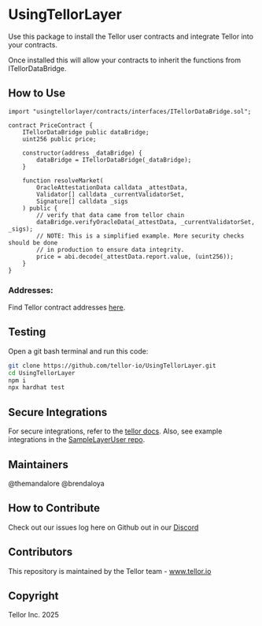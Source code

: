 # UsingTellorLayer

Use this package to install the Tellor user contracts and integrate Tellor into your contracts.

Once installed this will allow your contracts to inherit the functions from ITellorDataBridge.

## How to Use

```solidity
import "usingtellorlayer/contracts/interfaces/ITellorDataBridge.sol";

contract PriceContract {
    ITellorDataBridge public dataBridge;
    uint256 public price;

    constructor(address _dataBridge) {
        dataBridge = ITellorDataBridge(_dataBridge);
    }

    function resolveMarket(
        OracleAttestationData calldata _attestData,
        Validator[] calldata _currentValidatorSet,
        Signature[] calldata _sigs
    ) public {
        // verify that data came from tellor chain
        dataBridge.verifyOracleData(_attestData, _currentValidatorSet, _sigs);
        // NOTE: This is a simplified example. More security checks should be done
        // in production to ensure data integrity.
        price = abi.decode(_attestData.report.value, (uint256));
    }
}
```

### Addresses:
Find Tellor contract addresses [here](https://docs.tellor.io/layer-docs/using-tellor-data/integrating-tellor-data#contract-addresses).

## Testing
Open a git bash terminal and run this code:

```bash
git clone https://github.com/tellor-io/UsingTellorLayer.git
cd UsingTellorLayer
npm i
npx hardhat test
```

## Secure Integrations

For secure integrations, refer to the [tellor docs](https://docs.tellor.io/layer-docs/using-tellor-data/integrating-tellor-data#contract-addresses). Also, see example integrations in the [SampleLayerUser repo](https://github.com/tellor-io/SampleLayerUser).

## Maintainers
@themandalore
@brendaloya

## How to Contribute
Check out our issues log here on Github out in our [Discord](https://discord.gg/teAMSZAfJZ)

## Contributors
This repository is maintained by the Tellor team - www.tellor.io

## Copyright
Tellor Inc. 2025